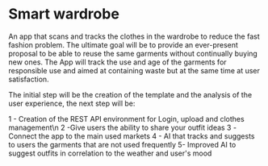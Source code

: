 # Smart wardrobe
An app that scans and tracks the clothes in the wardrobe to reduce the fast fashion problem. The ultimate goal will be to provide an ever-present proposal to be able to reuse the same garments without continually buying new ones. The App will track the use and age of the garments for responsible use and aimed at containing waste but at the same time at user satisfaction.

The initial step will be the creation of the template and the analysis of the user experience, the next step will be:

1 - Creation of the REST API environment for Login, upload and clothes management\n
2 -Give users the ability to share your outfit ideas
3 -Connect the app to the main used markets
4 - AI that tracks and suggests to users the garments that are not used frequently
5- Improved AI to suggest outfits in correlation to the weather and user's mood

